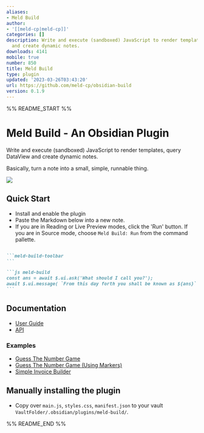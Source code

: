 ```yaml
---
aliases:
- Meld Build
author:
- '[[meld-cp|meld-cp]]'
categories: []
description: Write and execute (sandboxed) JavaScript to render templates, query DataView
  and create dynamic notes.
downloads: 4141
mobile: true
number: 850
title: Meld Build
type: plugin
updated: '2023-03-26T03:43:20'
url: https://github.com/meld-cp/obsidian-build
version: 0.1.9
---
```


%% README_START %%

# Meld Build - An Obsidian Plugin

Write and execute (sandboxed) JavaScript to render templates, query DataView and create dynamic notes.

Basically, turn a note into a small, simple, runnable thing.

<a href="https://www.buymeacoffee.com/cleon"><img src="https://img.buymeacoffee.com/button-api/?text=&emoji=&slug=meld-build&button_colour=FFDD00&font_colour=000000&font_family=Arial&outline_colour=000000&coffee_colour=ffffff"></a>

## Quick Start
- Install and enable the plugin
- Paste the Markdown below into a new note.
- If you are in Reading or Live Preview modes, click the 'Run' button.  If you are in Source mode, choose `Meld Build: Run` from the command pallette.
````md

```meld-build-toolbar
```

```js meld-build
const ans = await $.ui.ask('What should I call you?');
await $.ui.message( `From this day forth you shall be known as ${ans}` );
```
````

## Documentation

- [User Guide](/docs/user-guide.md)
- [API](/docs/api.md)

### Examples

- [Guess The Number Game](/docs/examples/guess-the-number.md)
- [Guess The Number Game (Using Markers)](/docs/examples/guess-the-number-marker.md)
- [Simple Invoice Builder](/docs/examples/invoice-builder.md)

## Manually installing the plugin

- Copy over `main.js`, `styles.css`, `manifest.json` to your vault `VaultFolder/.obsidian/plugins/meld-build/`.


%% README_END %%